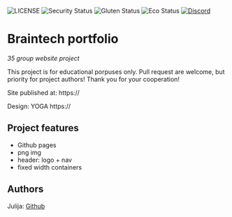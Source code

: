 ![LICENSE](https://img.shields.io/badge/license-MIT-blue.svg?style=flat-square)
![Security Status](https://img.shields.io/security-headers?label=Security&url=https%3A%2F%2Fgithub.com&style=flat-square)
![Gluten Status](https://img.shields.io/badge/Gluten-Free-green.svg)
![Eco Status](https://img.shields.io/badge/ECO-Friendly-green.svg)
[![Discord](https://discord.com/api/guilds/571393319201144843/widget.png)](https://discord.gg/dRwW4rw)

# Braintech portfolio

_35 group website project_

This project is for educational porpuses only. Pull request are welcome, but priority for project authors! Thank you for your cooperation!

Site published at: https://

Design: YOGA https://

## Project features

-   Github pages
-   png img
-   header: logo + nav
-   fixed width containers


## Authors

Julija: [Github](https://github.com/julijajarmale)